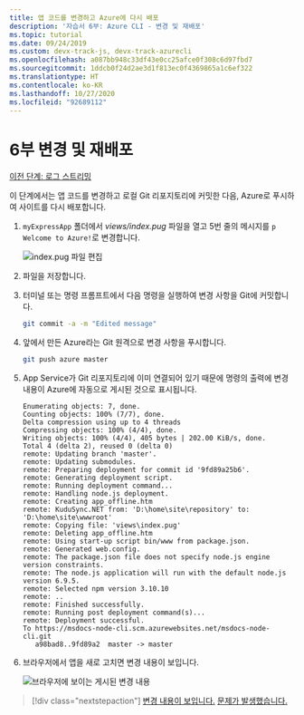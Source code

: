 ```yaml
---
title: 앱 코드를 변경하고 Azure에 다시 배포
description: '자습서 6부: Azure CLI - 변경 및 재배포'
ms.topic: tutorial
ms.date: 09/24/2019
ms.custom: devx-track-js, devx-track-azurecli
ms.openlocfilehash: a087bb948c33df43e0cc25afce0f308c6d97fbd7
ms.sourcegitcommit: 1ddcb0f24d2ae3d1f813ec0f4369865a1c6ef322
ms.translationtype: HT
ms.contentlocale: ko-KR
ms.lasthandoff: 10/27/2020
ms.locfileid: "92689112"
---
```

# <a name="part-6-make-changes-and-redeploy"></a>6부 변경 및 재배포

[이전 단계: 로그 스트리밍](tutorial-vscode-azure-cli-node-05.md)

이 단계에서는 앱 코드를 변경하고 로컬 Git 리포지토리에 커밋한 다음, Azure로 푸시하여 사이트를 다시 배포합니다.

1. `myExpressApp` 폴더에서 *views/index.pug* 파일을 열고 5번 줄의 메시지를 `p Welcome to Azure!`로 변경합니다.

    ![index.pug 파일 편집](media/azure-cli/editpugfile.png)

1. 파일을 저장합니다.

1. 터미널 또는 명령 프롬프트에서 다음 명령을 실행하여 변경 사항을 Git에 커밋합니다.

    ```bash
    git commit -a -m "Edited message"
    ```

1. 앞에서 만든 Azure라는 Git 원격으로 변경 사항을 푸시합니다.

    ```bash
    git push azure master
    ```

1. App Service가 Git 리포지토리에 이미 연결되어 있기 때문에 명령의 출력에 변경 내용이 Azure에 자동으로 게시된 것으로 표시됩니다. 

    ```output
    Enumerating objects: 7, done.
    Counting objects: 100% (7/7), done.
    Delta compression using up to 4 threads
    Compressing objects: 100% (4/4), done.
    Writing objects: 100% (4/4), 405 bytes | 202.00 KiB/s, done.
    Total 4 (delta 2), reused 0 (delta 0)
    remote: Updating branch 'master'.
    remote: Updating submodules.
    remote: Preparing deployment for commit id '9fd89a25b6'.
    remote: Generating deployment script.
    remote: Running deployment command...
    remote: Handling node.js deployment.
    remote: Creating app_offline.htm
    remote: KuduSync.NET from: 'D:\home\site\repository' to: 'D:\home\site\wwwroot'
    remote: Copying file: 'views\index.pug'
    remote: Deleting app_offline.htm
    remote: Using start-up script bin/www from package.json.
    remote: Generated web.config.
    remote: The package.json file does not specify node.js engine version constraints.
    remote: The node.js application will run with the default node.js version 6.9.5.
    remote: Selected npm version 3.10.10
    remote: ..
    remote: Finished successfully.
    remote: Running post deployment command(s)...
    remote: Deployment successful.
    To https://msdocs-node-cli.scm.azurewebsites.net/msdocs-node-cli.git
       a98bad8..9fd89a2  master -> master
    ```

1. 브라우저에서 앱을 새로 고치면 변경 내용이 보입니다.

    ![브라우저에 보이는 게시된 변경 내용](media/azure-cli/remote-app-changes.png)

> [!div class="nextstepaction"]
> [변경 내용이 보입니다.](tutorial-vscode-azure-cli-node-07.md) [문제가 발생했습니다.](https://www.research.net/r/PWZWZ52?tutorial=node-deployment&step=publishing-changes)
